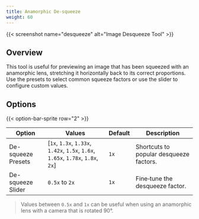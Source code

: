 ```yaml
---
title: Anamorphic De-squeeze
weight: 60
---
```


{{< screenshot name="desqueeze" alt="Image Desqueeze Tool" >}}

## Overview

This tool is useful for previewing an image that has been squeezed with an anamorphic lens, stretching it horizontally back to its correct proportions. Use the presets to select common squeeze factors or use the slider to configure custom values.

## Options

{{< option-bar-sprite row="2" >}}

| Option | Values | Default | Description |
|--------|-----------|-----------------|---------|
| De-squeeze Presets | [`1x`, `1.3x`, `1.33x`, `1.42x`, `1.5x`, `1.6x`, `1.65x`, `1.78x`, `1.8x`, `2x`] | `1x` | Shortcuts to popular desqueeze factors. |
| De-squeeze Slider | `0.5x` to `2x` | `1x` | Fine‑tune the desqueeze factor. |

> Values between `0.5x` and `1x` can be useful when using an anamorphic lens with a camera that is rotated 90°.